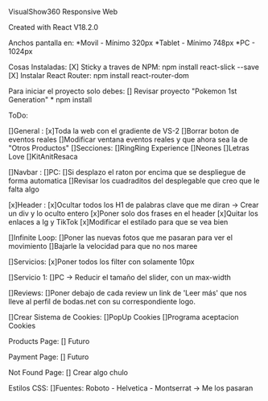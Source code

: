 VisualShow360 Responsive Web

Created with React V18.2.0

Anchos pantalla en:
    *Movil - Mínimo 320px
    *Tablet - Mínimo 748px
    *PC - 1024px

Cosas Instaladas:
    [X] Sticky a traves de NPM:
        npm install react-slick --save
    [X] Instalar React Router:
        npm install react-router-dom
        


Para iniciar el proyecto solo debes:
    [] Revisar proyecto "Pokemon 1st Generation"
    * npm install

ToDo:

[]General :
    [x]Toda la web con el gradiente de VS-2
    []Borrar boton de eventos reales
    []Modificar ventana eventos reales y que ahora sea la de "Otros Productos"
        []Secciones: 
            []RingRing Experience
            []Neones
            []Letras Love
            []KitAnitResaca

[]Navbar :
    []PC:
        []Si desplazo el raton por encima que se despliegue de forma automatica
        []Revisar los cuadraditos del desplegable que creo que le falta algo

[x]Header :
    [x]Ocultar todos los H1 de palabras clave que me diran -> Crear un div y lo oculto entero
    [x]Poner solo dos frases en el header
    [x]Quitar los enlaces a Ig y TikTok
    [x]Modificar el estilado para que se vea bien

[]Infinite Loop:
    []Poner las nuevas fotos que me pasaran para ver el movimiento
    []Bajarle la velocidad para que no nos maree

[]Servicios:
    [x]Poner todos los filter con solamente 10px

[]Servicio 1:
    []PC -> Reducir el tamaño del slider, con un max-width

[]Reviews:
    []Poner debajo de cada review un link de 'Leer más' que nos lleve al perfil de bodas.net con su correspondiente logo.


[]Crear Sistema de Cookies:
    []PopUp Cookies
    []Programa aceptacion Cookies


Products Page:
    [] Futuro

Payment Page:
    [] Futuro

Not Found Page:
 [] Crear algo chulo

Estilos CSS:
    []Fuentes: Roboto - Helvetica - Montserrat -> Me los pasaran